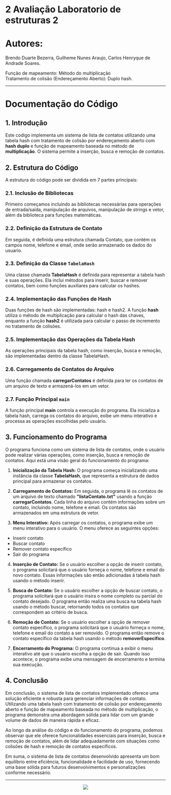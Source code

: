 # 2 Avaliação Laboratorio de estruturas 2
# Autores:
Brendo Duarte Bezerra, Guilheme Nunes Araujo, Carlos Henryque de Andrade Soares.

Função de mapeamento: Método do multiplicação <br>
Tratamento de colisão (Endereçamento Aberto): Duplo hash.

---

# Documentação do Código

## 1. Introdução
Este codigo implementa um sistema de lista de contatos utilizando uma tabela hash com tratamento de colisão por endereçamento aberto com **hash duplo** e função de mapeamento baseada no método de **multiplicação**. O sistema permite a inserção, busca e remoção de contatos.

## 2. Estrutura do Código
A estrutura do código pode ser dividida em 7 partes principais:

### 2.1. Inclusão de Bibliotecas
Primeiro começamos incluindo as bibliotecas necessárias para operações de entrada/saída, manipulação de arquivos, manipulação de strings e vetor, além da biblioteca <cmath> para funções matemáticas.

### 2.2. Definição da Estrutura de Contato
Em seguida, é definida uma estrutura chamada Contato, que contém os campos nome, telefone e email, onde serão armazenado os dados do usuario.

### 2.3. Definição da Classe `TabelaHash`
Uma classe chamada **TabelaHash** é definida para representar a tabela hash e suas operações. Ela inclui métodos para inserir, buscar e remover contatos, bem como funções auxiliares para calcular os hashes.

### 2.4. Implementação das Funções de Hash
Duas funções de hash são implementadas: hash e hash2. A função **hash** utiliza o método de multiplicação para calcular o hash das chaves, enquanto a função **hash2** é utilizada para calcular o passo de incremento no tratamento de colisões.

### 2.5. Implementação das Operações da Tabela Hash
As operações principais da tabela hash, como inserção, busca e remoção, são implementadas dentro da classe TabelaHash.

### 2.6. Carregamento de Contatos do Arquivo
Uma função chamada **carregarContatos** é definida para ler os contatos de um arquivo de texto e armazená-los em um vetor.

### 2.7. Função Principal `main`
A função principal **main** controla a execução do programa. Ela inicializa a tabela hash, carrega os contatos do arquivo, exibe um menu interativo e processa as operações escolhidas pelo usuário.

## 3. Funcionamento do Programa
O programa funciona como um sistema de lista de contatos, onde o usuário pode realizar várias operações, como inserção, busca e remoção de contatos. Aqui está uma visão geral do funcionamento do programa:

1. **Inicialização da Tabela Hash:** O programa começa inicializando uma instância da classe **TabelaHash**, que representa a estrutura de dados principal para armazenar os contatos.

2. **Carregamento de Contatos:** Em seguida, o programa lê os contatos de um arquivo de texto chamado **"listaContato.txt"** usando a função **carregarContatos**. Cada linha do arquivo contém informações sobre um contato, incluindo nome, telefone e email. Os contatos são armazenados em uma estrutura de vetor.

3. **Menu Interativo:** Após carregar os contatos, o programa exibe um menu interativo para o usuário. O menu oferece as seguintes opções:

+ Inserir contato
+ Buscar contato
+ Remover contato específico
+ Sair do programa

4. **Inserção de Contato:** Se o usuário escolher a opção de inserir contato, o programa solicitará que o usuário forneça o nome, telefone e email do novo contato. Essas informações são então adicionadas à tabela hash usando o método inserir.

5. **Busca de Contato:** Se o usuário escolher a opção de buscar contato, o programa solicitará que o usuário insira o nome completo ou parcial do contato desejado. O programa então realiza uma busca na tabela hash usando o método buscar, retornando todos os contatos que correspondem ao critério de busca.

6. **Remoção de Contato:** Se o usuário escolher a opção de remover contato específico, o programa solicitará que o usuário forneça o nome, telefone e email do contato a ser removido. O programa então remove o contato específico da tabela hash usando o método **removerEspecifico**.

7. **Encerramento do Programa:** O programa continua a exibir o menu interativo até que o usuário escolha a opção de sair. Quando isso acontece, o programa exibe uma mensagem de encerramento e termina sua execução.

## 4. Conclusão
Em conclusão, o sistema de lista de contatos implementado oferece uma solução eficiente e robusta para gerenciar informações de contato. Utilizando uma tabela hash com tratamento de colisão por endereçamento aberto e função de mapeamento baseada no método de multiplicação, o programa demonstra uma abordagem sólida para lidar com um grande volume de dados de maneira rápida e eficaz.

Ao longo da análise do código e do funcionamento do programa, podemos observar que ele oferece funcionalidades essenciais para inserção, busca e remoção de contatos, além de lidar adequadamente com situações como colisões de hash e remoção de contatos específicos.

Em suma, o sistema de lista de contatos desenvolvido apresenta um bom equilíbrio entre eficiência, funcionalidade e facilidade de uso, fornecendo uma base sólida para futuros desenvolvimentos e personalizações conforme necessário.

---
<p align="center"><img src="http://img.shields.io/static/v1?label=STATUS&message=%20CONCLUIDO&color=GREEN&style=for-the-badge"/></p>